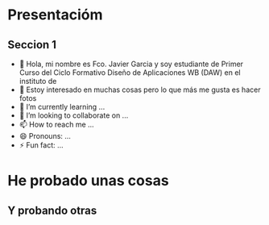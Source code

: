# Presentacióm

## Seccion 1

- 👋 Hola, mi nombre es Fco. Javier Garcia y soy estudiante de Primer Curso del Ciclo Formativo Diseño de Aplicaciones WB (DAW) en el instituto de 
- 👀 Estoy interesado en muchas cosas pero lo que más me gusta es hacer fotos
- 🌱 I’m currently learning ...
- 💞️ I’m looking to collaborate on ...
- 📫 How to reach me ...
- 😄 Pronouns: ...
- ⚡ Fun fact: ...



# He probado unas cosas

## Y probando otras
